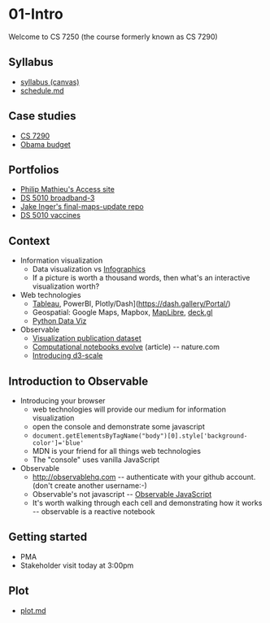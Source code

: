 
# 01-Intro

Welcome to CS 7250 (the course formerly known as CS 7290)

## Syllabus

* [syllabus (canvas)](https://northeastern.instructure.com/courses/156958)
* [schedule.md](schedule.md)

## Case studies

* [CS 7290](https://pbogden.github.io/cs7290)
* [Obama budget](https://archive.nytimes.com/www.nytimes.com/interactive/2012/02/13/us/politics/2013-budget-proposal-graphic.html)

## Portfolios

* [Philip Mathieu's Access site](https://philipmathieu.github.io/access/)
* [DS 5010 broadband-3](https://ds5010.github.io/broadband-3/)
* [Jake Inger's final-maps-update repo](https://github.com/jinger12/final-maps-update)
* [DS 5010 vaccines](https://ds5010.github.io/vaccines/)

## Context

* Information visualization
  * Data visualization vs [Infographics](https://en.wikipedia.org/wiki/Infographic)
  * If a picture is worth a thousand words, then what's an interactive visualization worth?
* Web technologies
  * [Tableau](https://www.tableau.com/products/public), PowerBI, Plotly/Dash](https://dash.gallery/Portal/)
  * Geospatial: Google Maps, Mapbox, [MapLibre](https://maplibre.org/), [deck.gl](https://deck.gl/)
  * [Python Data Viz](https://www.anaconda.com/blog/python-data-visualization-2018-why-so-many-libraries)
* Observable
  * [Visualization publication dataset](https://observablehq.com/@observablehq/vispubdata)
  * [Computational notebooks evolve](https://www.nature.com/articles/d41586-021-01174-w) (article) -- nature.com
  * [Introducing d3-scale](https://medium.com/@mbostock/introducing-d3-scale-61980c51545f)

## Introduction to Observable

* Introducing your browser
  * web technologies will provide our medium for information visualization
  * open the console and demonstrate some javascript
  * `document.getElementsByTagName("body")[0].style['background-color']='blue'`
  * MDN is your friend for all things web technologies
  * The "console" uses vanilla JavaScript
* Observable
  * http://observablehq.com -- authenticate with your github account. (don't create another username:-)
  * Observable's not javascript -- [Observable JavaScript](https://observablehq.com/@observablehq/observable-javascript)
  * It's worth walking through each cell and demonstrating how it works -- observable is a reactive notebook

## Getting started

* PMA
* Stakeholder visit today at 3:00pm

## Plot

* [plot.md](plot.md)

